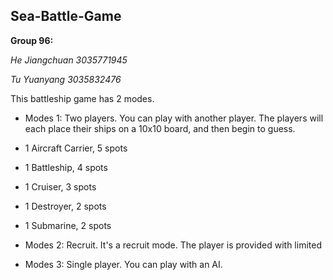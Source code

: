 ## Sea-Battle-Game

**Group 96:**

_He Jiangchuan 3035771945_

_Tu Yuanyang 3035832476_


This battleship game has 2 modes.

- Modes 1:  Two players.
You can play with another player. The players will each place their ships on a 10x10 board, and then begin to guess.

- 1 Aircraft Carrier, 5 spots
- 1 Battleship, 4 spots
- 1 Cruiser, 3 spots
- 1 Destroyer, 2 spots
- 1 Submarine, 2 spots




- Modes 2: Recruit.
It's a recruit mode. The player is provided with limited 




- Modes 3: Single player.
You can play with an AI.
